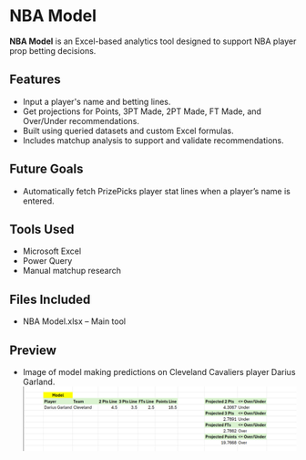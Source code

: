 # NBA Model

**NBA Model** is an Excel-based analytics tool designed to support NBA player prop betting decisions.

## Features
- Input a player's name and betting lines.
- Get projections for Points, 3PT Made, 2PT Made, FT Made, and Over/Under recommendations.
- Built using queried datasets and custom Excel formulas.
- Includes matchup analysis to support and validate recommendations.

## Future Goals
- Automatically fetch PrizePicks player stat lines when a player’s name is entered.

## Tools Used
- Microsoft Excel
- Power Query
- Manual matchup research

## Files Included
- NBA Model.xlsx – Main tool

## Preview
- Image of model making predictions on Cleveland Cavaliers player Darius Garland.
![alt text](image.png)



